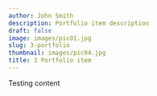 ```yaml
---
author: John Smith
description: Portfolio item description
draft: false
image: images/pic01.jpg
slug: 3-portfolio
thumbnail: images/pic04.jpg
title: 3 Portfolio item
---
```

Testing content